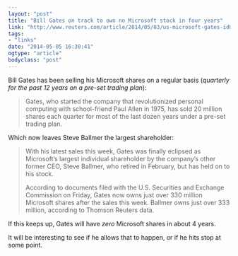 ```yaml
---
layout: "post"
title: "Bill Gates on track to own no Microsoft stock in four years"
link: "http://www.reuters.com/article/2014/05/03/us-microsoft-gates-idUSBREA410YS20140503"
tags: 
- "links"
date: "2014-05-05 16:30:41"
ogtype: "article"
bodyclass: "post"
---
```


Bill Gates has been selling his Microsoft shares on a regular basis (*quarterly for the past 12 years on a pre-set trading plan*):

> Gates, who started the company that revolutionized personal computing with school-friend Paul Allen in 1975, has sold 20 million shares each quarter for most of the last dozen years under a pre-set trading plan.

Which now leaves Steve Ballmer the largest shareholder:

> With his latest sales this week, Gates was finally eclipsed as Microsoft’s largest individual shareholder by the company’s other former CEO, Steve Ballmer, who retired in February, but has held on to his stock.
> 
> According to documents filed with the U.S. Securities and Exchange Commission on Friday, Gates now owns just over 330 million Microsoft shares after the sales this week. Ballmer owns just over 333 million, according to Thomson Reuters data.

If this keeps up, Gates will have *zero* Microsoft shares in about 4 years.

It will be interesting to see if he allows that to happen, or if he hits stop at some point.
